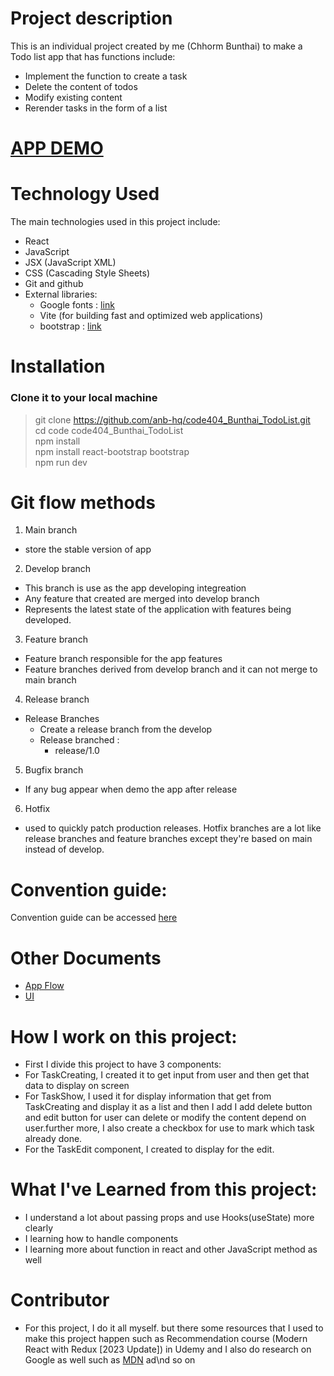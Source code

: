 # Project description
This is an individual project created by me (Chhorm Bunthai) to make a Todo list app that has functions include:
- Implement the function to create a task
- Delete the content of todos
- Modify existing content
- Rerender tasks in the form of a list

# [APP DEMO](https://todo-list-bt.vercel.app/)
# Technology Used
The main technologies used in this project include:
- React
- JavaScript
- JSX (JavaScript XML)
- CSS (Cascading Style Sheets)
- Git and github 
- External libraries:
    - Google fonts : [link](https://fonts.google.com/specimen/Lato?query=lato)
    - Vite (for building fast and optimized web applications)
    - bootstrap : [link](https://getbootstrap.com/)
# Installation
### Clone it to your local machine
> git clone https://github.com/anb-hq/code404_Bunthai_TodoList.git<br>
> cd code code404_Bunthai_TodoList<br>
> npm install<br>
> npm install react-bootstrap bootstrap<br>
> npm run dev

# Git flow methods
1. Main branch
- store the stable version of app
2. Develop branch
- This branch is use as the app developing integreation
- Any feature that created are merged into develop branch
- Represents the latest state of the application with features being developed.
3. Feature branch
- Feature branch responsible for the app features
- Feature branches derived from develop branch and it can not merge to main branch
4. Release branch
- Release Branches
    - Create a release branch from the develop
    - Release branched :
        - release/1.0
5. Bugfix branch
- If any bug appear when demo the app after release
6. Hotfix
- used to quickly patch production releases. Hotfix branches are a lot like release branches and feature branches except they're based on main instead of develop.
# Convention guide:
Convention guide can be accessed [here](https://www.notion.so/Convention-Guide-Todo-React-App-1-207f0a11b6ae44f687ddcc906ca2a5cf?pvs=4)
# Other Documents
- [App Flow](https://drive.google.com/file/d/1yRpQYafJ6CQJS9l5hhTRrL-X4d0nfiOV/view?usp=sharing)
- [UI](https://www.figma.com/file/AnThVbLMKUlMmVr3FwG7IR/Todo-list-APP?type=design&node-id=0%3A1&mode=design&t=ZHVhmU2enG3LThKA-1)
# How I work on this project:
- First I divide this project to have 3 components:
- For TaskCreating, I created it to get input from user and then get that data to display on screen 
- For TaskShow, I used it for display information that get from TaskCreating and display it as a list and then I add I add delete button and edit button for user can delete or modify the content depend on user.further more, I also create a checkbox for use to mark which task already done.
- For the TaskEdit component, I created to display for the edit.
# What I've Learned from this project:
- I understand a lot about passing props and use Hooks(useState) more clearly
- I learning how to handle components
- I learning more about function in react and other JavaScript method as well
# Contributor
- For this project, I do it all myself. but there some resources that I used to make this project happen such as  Recommendation course (Modern React with Redux [2023 Update]) in Udemy and I also do research on Google as well such as [MDN](https://developer.mozilla.org/en-US/) ad\nd so on
